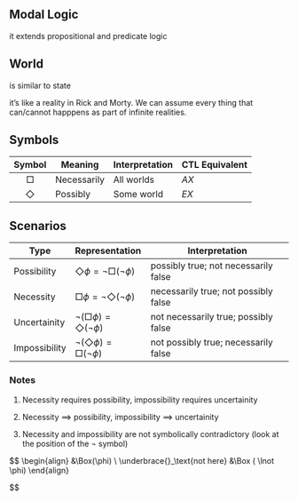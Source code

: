 ## Modal Logic

it extends propositional and predicate logic

## World

is similar to state

it’s like a reality in Rick and Morty. We can assume every thing that can/cannot happpens as part of infinite realities.

## Symbols

|   Symbol   | Meaning     | Interpretation | CTL Equivalent |
| :--------: | ----------- | -------------- | -------------- |
|   $\Box$   | Necessarily | All worlds     | $AX$           |
| $\Diamond$ | Possibly    | Some world     | $EX$           |

## Scenarios

| Type          | Representation                              | Interpretation                       |
| ------------- | :------------------------------------------ | ------------------------------------ |
| Possibility   | $\Diamond \phi = \lnot \Box (\lnot \phi)$   | possibly true; not necessarily false |
| Necessity     | $\Box \phi = \lnot \Diamond (\lnot \phi)$   | necessarily true; not possibly false |
| Uncertainity  | $\lnot(\Box \phi) = \Diamond (\lnot \phi)$  | not necessarily true; possibly false |
| Impossibility | $\lnot (\Diamond \phi) = \Box (\lnot \phi)$ | not possibly true; necessarily false |

### Notes

1. Necessity requires possibility, impossibility requires uncertainity

2. Necessity $\implies$ possibility, impossibility $\implies$ uncertainity

5. Necessity and impossibility are not symbolically contradictory
   (look at the position of the $\lnot$ symbol)
   

$$
   \begin{align}
   &\Box(\phi) \\   \underbrace{}_\text{not here}
   &\Box ( \lnot \phi)
   \end{align}
   

$$
